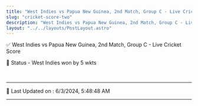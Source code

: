 ```yaml
---
title: "West Indies vs Papua New Guinea, 2nd Match, Group C - Live Cricket Score"
slug: "cricket-score-two"
description: "West Indies vs Papua New Guinea, 2nd Match, Group C - Live Cricket Score - West Indies won by 5 wkts."
layout: "../../layouts/PostLayout.astro"
--- 
```


✅ West Indies vs Papua New Guinea, 2nd Match, Group C - Live Cricket Score

📑 Status - West Indies won by 5 wkts

<br />

***

📝 Last Updated on : 6/3/2024, 5:48:48 AM

***

